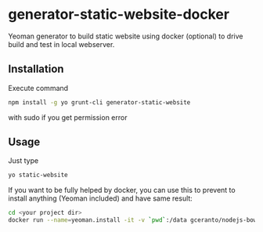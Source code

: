 # generator-static-website-docker
Yeoman generator to build static website using docker (optional) to drive build and test in local webserver.

## Installation
Execute command
```bash
npm install -g yo grunt-cli generator-static-website
```
with sudo if you get permission error

## Usage
Just type
```bash
yo static-website
```

If you want to be fully helped by docker, you can use this to prevent to install anything (Yeoman included) and have same result:
```bash
cd <your project dir>
docker run --name=yeoman.install -it -v `pwd`:/data gceranto/nodejs-bower-grunt-yeoman yo static-website
```
